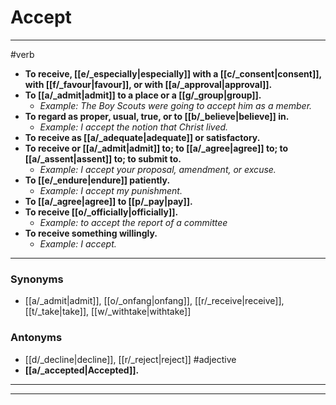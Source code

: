 # Accept
---
#verb
- **To receive, [[e/_especially|especially]] with a [[c/_consent|consent]], with [[f/_favour|favour]], or with [[a/_approval|approval]].**
- **To [[a/_admit|admit]] to a place or a [[g/_group|group]].**
	- _Example: The Boy Scouts were going to accept him as a member._
- **To regard as proper, usual, true, or to [[b/_believe|believe]] in.**
	- _Example: I accept the notion that Christ lived._
- **To receive as [[a/_adequate|adequate]] or satisfactory.**
- **To receive or [[a/_admit|admit]] to; to [[a/_agree|agree]] to; to [[a/_assent|assent]] to; to submit to.**
	- _Example: I accept your proposal, amendment, or excuse._
- **To [[e/_endure|endure]] patiently.**
	- _Example: I accept my punishment._
- **To [[a/_agree|agree]] to [[p/_pay|pay]].**
- **To receive [[o/_officially|officially]].**
	- _Example: to accept the report of a committee_
- **To receive something willingly.**
	- _Example: I accept._
---
### Synonyms
- [[a/_admit|admit]], [[o/_onfang|onfang]], [[r/_receive|receive]], [[t/_take|take]], [[w/_withtake|withtake]]
### Antonyms
- [[d/_decline|decline]], [[r/_reject|reject]]
#adjective
- **[[a/_accepted|Accepted]].**
---
---
